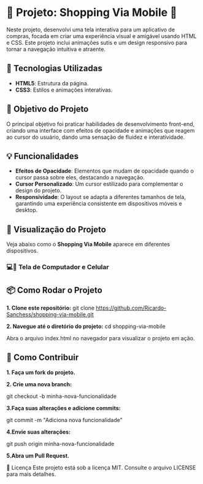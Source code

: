 <h1> 🛒 Projeto: Shopping Via Mobile 🛒</h1>

<p>Neste projeto, desenvolvi uma tela interativa para um aplicativo de compras, focada em criar uma experiência visual e amigável usando HTML e CSS. Este projeto inclui animações sutis e um design responsivo para tornar a navegação intuitiva e atraente.</p>

## 🚀 Tecnologias Utilizadas

- **HTML5**: Estrutura da página.
- **CSS3**: Estilos e animações interativas.

## 🎯 Objetivo do Projeto

<p>O principal objetivo foi praticar habilidades de desenvolvimento front-end, criando uma interface com efeitos de opacidade e animações que reagem ao cursor do usuário, dando uma sensação de fluidez e interatividade.</p>

## 💡 Funcionalidades

- **Efeitos de Opacidade**: Elementos que mudam de opacidade quando o cursor passa sobre eles, destacando a navegação.
- **Cursor Personalizado**: Um cursor estilizado para complementar o design do projeto.
- **Responsividade**: O layout se adapta a diferentes tamanhos de tela, garantindo uma experiência consistente em dispositivos móveis e desktop.

## 📱 Visualização do Projeto</h2>

Veja abaixo como o **Shopping Via Mobile** aparece em diferentes dispositivos.

### 💻📱 Tela de Computador e Celular




## 📦 Como Rodar o Projeto

**1. Clone este repositório:**
   git clone https://github.com/Ricardo-Sanchess/shopping-via-mobile.git

**2. Navegue até o diretório do projeto:**
cd shopping-via-mobile

Abra o arquivo index.html no navegador para visualizar o projeto em ação.
## 🔧 Como Contribuir 
**1. Faça um fork do projeto.**

**2. Crie uma nova branch:**

git checkout -b minha-nova-funcionalidade

**3.Faça suas alterações e adicione commits:**

git commit -m "Adiciona nova funcionalidade"

**4.Envie suas alterações:**

git push origin minha-nova-funcionalidade

**5.Abra um Pull Request.**

📜 Licença
Este projeto está sob a licença MIT. Consulte o arquivo LICENSE para mais detalhes.



   
